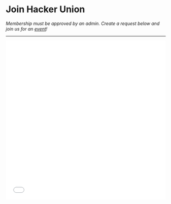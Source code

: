 # Join Hacker Union

*Membership must be approved by an admin. Create a request below and join us for an [event][1]!*

----

<iframe src="/home/server/sandbox/apply/index.cgi" width="100%" height="500px" style="border: 0px;"></iframe>

[1]: #/home/server/sandbox/join_us.md
